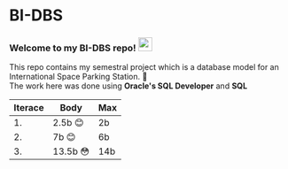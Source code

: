 # BI-DBS
### Welcome to my BI-DBS repo! <img src="https://media.giphy.com/media/hvRJCLFzcasrR4ia7z/giphy.gif" width="25px">  
This repo contains my semestral project which is a database model for an International Space Parking Station. :rocket:  
The work here was done using **Oracle's SQL Developer** and **SQL**  

| Iterace | Body | Max |
|---------|------|-----|
|    1.   | 2.5b :blush: | 2b  |
|    2.   |  7b :blush:  | 6b  |
|    3.   | 13.5b :flushed: | 14b |
